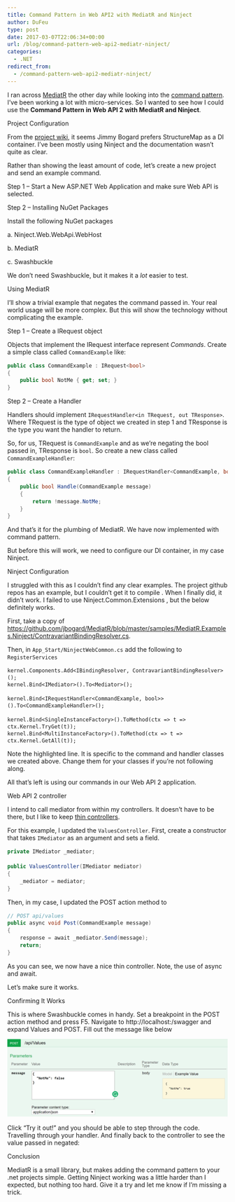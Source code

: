 ```yaml
---
title: Command Pattern in Web API2 with MediatR and Ninject
author: DuFeu
type: post
date: 2017-03-07T22:06:34+00:00
url: /blog/command-pattern-web-api2-mediatr-ninject/
categories:
  - .NET
redirect_from:
  - /command-pattern-web-api2-mediatr-ninject/
---
```


I ran across [MediatR][1] the other day while looking into the [command pattern][2]. I&#8217;ve been working a lot with micro-services. So I wanted to see how I could use the **Command Pattern in Web API 2 with MediatR and Ninject**.

Project Configuration

From the [project wiki][3], it seems Jimmy Bogard prefers StructureMap as a DI container. I&#8217;ve been mostly using Ninject and the documentation wasn&#8217;t quite as clear.

Rather than showing the least amount of code, let&#8217;s create a new project and send an example command.

Step 1 &#8211; Start a New ASP.NET Web Application and make sure Web API is selected.

Step 2 &#8211; Installing NuGet Packages

Install the following NuGet packages

a. Ninject.Web.WebApi.WebHost

b. MediatR

c. Swashbuckle

We don&#8217;t need Swashbuckle, but it makes it a _lot_ easier to test.

Using MediatR

I&#8217;ll show a trivial example that negates the command passed in. Your real world usage will be more complex. But this will show the technology without complicating the example.

Step 1 &#8211; Create a IRequest object

Objects that implement the IRequest interface represent _Commands_. Create a simple class called `CommandExample` like:

```csharp
public class CommandExample : IRequest<bool>
{
    public bool NotMe { get; set; }
}
```

Step 2 &#8211; Create a Handler

Handlers should implement `IRequestHandler<in TRequest, out TResponse>`. Where TRequest is the type of object we created in step 1 and TResponse is the type you want the handler to return.

So, for us, TRequest is `CommandExample` and as we&#8217;re negating the bool passed in, TResponse is `bool`. So create a new class called `CommandExampleHandler`:

```csharp
public class CommandExampleHandler : IRequestHandler<CommandExample, bool>
{
    public bool Handle(CommandExample message)
    {
        return !message.NotMe;
    }
}
```

And that&#8217;s it for the plumbing of MediatR. We have now implemented with command pattern.

But before this will work, we need to configure our DI container, in my case Ninject.

Ninject Configuration

I struggled with this as I couldn&#8217;t find any clear examples. The project github repos has an example, but I couldn&#8217;t get it to compile . When I finally did, it didn&#8217;t work. I failed to use Ninject.Common.Extensions , but the below definitely works.

First, take a copy of <https://github.com/jbogard/MediatR/blob/master/samples/MediatR.Examples.Ninject/ContravariantBindingResolver.cs>.

Then, in `App_Start/NinjectWebCommon.cs` add the following to `RegisterServices`

```csharp{4}
kernel.Components.Add<IBindingResolver, ContravariantBindingResolver>();
kernel.Bind<IMediator>().To<Mediator>();

kernel.Bind<IRequestHandler<CommandExample, bool>>().To<CommandExampleHandler>();

kernel.Bind<SingleInstanceFactory>().ToMethod(ctx => t => ctx.Kernel.TryGet(t));
kernel.Bind<MultiInstanceFactory>().ToMethod(ctx => t => ctx.Kernel.GetAll(t));
```

Note the highlighted line. It is specific to the command and handler classes we created above. Change them for your classes if you&#8217;re not following along.

All that&#8217;s left is using our commands in our Web API 2 application.

Web API 2 controller

I intend to call mediator from within my controllers. It doesn&#8217;t have to be there, but I like to keep [thin controllers][4].

For this example, I updated the `ValuesController`. First, create a constructor that takes `IMediator` as an argument and sets a field.

```csharp
private IMediator _mediator;

public ValuesController(IMediator mediator)
{
    _mediator = mediator;
}
```

Then, in my case, I updated the POST action method to

```csharp
// POST api/values
public async void Post(CommandExample message)
{
    response = await _mediator.Send(message);
    return;
}
```

As you can see, we now have a nice thin controller. Note, the use of async and await.

Let&#8217;s make sure it works.

Confirming It Works

This is where Swashbuckle comes in handy. Set a breakpoint in the POST action method and press F5. Navigate to http://localhost:<port>/swagger and expand Values and POST. Fill out the message like below

![MediatR Swagger Post](../../images/2017/03/MediatR-Swagger-Post.png "MediatR Swagger Post")

Click &#8220;Try it out!&#8221; and you should be able to step through the code. Travelling through your handler. And finally back to the controller to see the value passed in negated:

Conclusion

MediatR is a small library, but makes adding the command pattern to your .net projects simple. Getting Ninject working was a little harder than I expected, but nothing too hard. Give it a try and let me know if I&#8217;m missing a trick.

[1]: https://github.com/jbogard/MediatR
[2]: https://en.wikipedia.org/wiki/Command_pattern
[3]: https://github.com/jbogard/MediatR/wiki
[4]: https://www.slideshare.net/damiansromek/thin-controllers-fat-models-proper-code-structure-for-mvc
